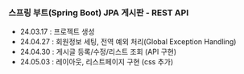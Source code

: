 ### 스프링 부트(Spring Boot) JPA 게시판 - REST API 
- 24.03.17 : 프로젝트 생성
- 24.04.27 : 회원정보 세팅, 전역 예외 처리(Global Exception Handling)
- 24.04.30 : 게시글 등록/수정/리스트 조회 (API 구현)
- 24.05.03 : 레이아웃, 리스트페이지 구현 (css 추가)